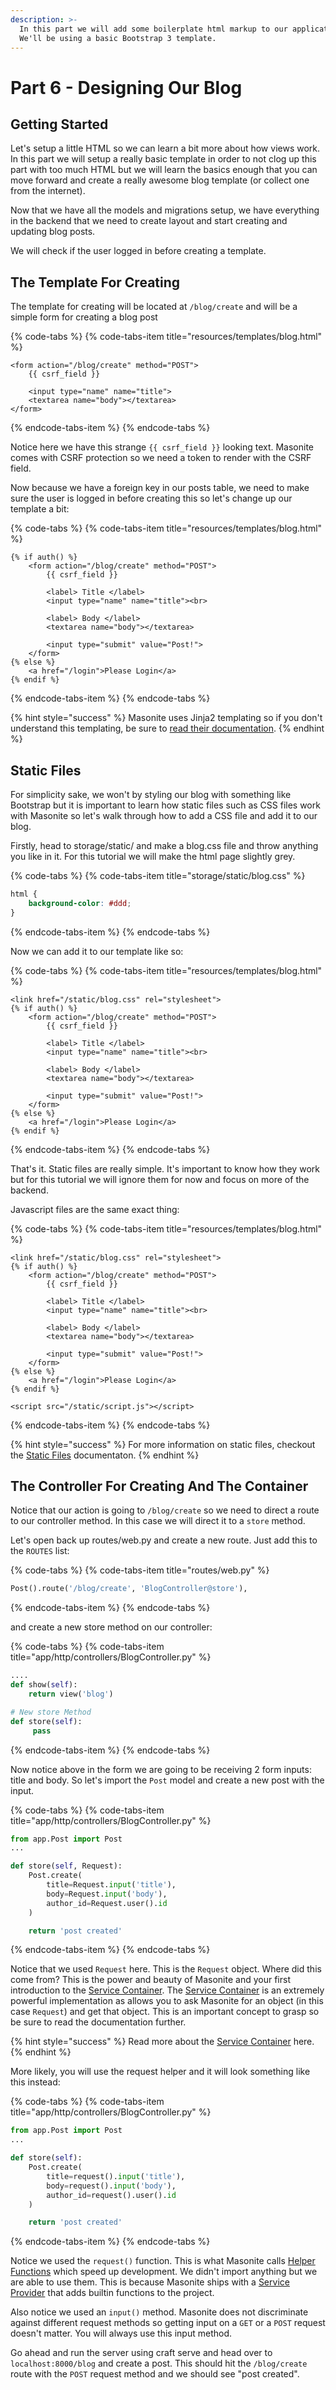 ```yaml
---
description: >-
  In this part we will add some boilerplate html markup to our application.
  We'll be using a basic Bootstrap 3 template.
---
```


# Part 6 - Designing Our Blog

## Getting Started

Let's setup a little HTML so we can learn a bit more about how views work. In this part we will setup a really basic template in order to not clog up this part with too much HTML but we will learn the basics enough that you can move forward and create a really awesome blog template \(or collect one from the internet\).

Now that we have all the models and migrations setup, we have everything in the backend that we need to create layout and start creating and updating blog posts.

We will check if the user logged in before creating a template.

## The Template For Creating

The template for creating will be located at `/blog/create` and will be a simple form for creating a blog post

{% code-tabs %}
{% code-tabs-item title="resources/templates/blog.html" %}
```markup
<form action="/blog/create" method="POST">
    {{ csrf_field }}

    <input type="name" name="title">
    <textarea name="body"></textarea>
</form>
```
{% endcode-tabs-item %}
{% endcode-tabs %}

Notice here we have this strange `{{ csrf_field }}` looking text. Masonite comes with CSRF protection so we need a token to render with the CSRF field.

Now because we have a foreign key in our posts table, we need to make sure the user is logged in before creating this so let's change up our template a bit:

{% code-tabs %}
{% code-tabs-item title="resources/templates/blog.html" %}
```markup
{% if auth() %}
    <form action="/blog/create" method="POST">
        {{ csrf_field }}

        <label> Title </label>
        <input type="name" name="title"><br>

        <label> Body </label>
        <textarea name="body"></textarea>

        <input type="submit" value="Post!">
    </form>
{% else %}
    <a href="/login">Please Login</a>
{% endif %}
```
{% endcode-tabs-item %}
{% endcode-tabs %}

{% hint style="success" %}
Masonite uses Jinja2 templating so if you don't understand this templating, be sure to [read their documentation](http://jinja.pocoo.org/docs/2.10/).
{% endhint %}

## Static Files

For simplicity sake, we won't by styling our blog with something like Bootstrap but it is important to learn how static files such as CSS files work with Masonite so let's walk through how to add a CSS file and add it to our blog.

Firstly, head to storage/static/ and make a blog.css file and throw anything you like in it. For this tutorial we will make the html page slightly grey.

{% code-tabs %}
{% code-tabs-item title="storage/static/blog.css" %}
```css
html {
    background-color: #ddd;
}
```
{% endcode-tabs-item %}
{% endcode-tabs %}

Now we can add it to our template like so:

{% code-tabs %}
{% code-tabs-item title="resources/templates/blog.html" %}
```markup
<link href="/static/blog.css" rel="stylesheet">
{% if auth() %}
    <form action="/blog/create" method="POST">
        {{ csrf_field }}

        <label> Title </label>
        <input type="name" name="title"><br>

        <label> Body </label>
        <textarea name="body"></textarea>

        <input type="submit" value="Post!">
    </form>
{% else %}
    <a href="/login">Please Login</a>
{% endif %}
```
{% endcode-tabs-item %}
{% endcode-tabs %}

That's it. Static files are really simple. It's important to know how they work but for this tutorial we will ignore them for now and focus on more of the backend.

Javascript files are the same exact thing:

{% code-tabs %}
{% code-tabs-item title="resources/templates/blog.html" %}
```markup
<link href="/static/blog.css" rel="stylesheet">
{% if auth() %}
    <form action="/blog/create" method="POST">
        {{ csrf_field }}

        <label> Title </label>
        <input type="name" name="title"><br>

        <label> Body </label>
        <textarea name="body"></textarea>

        <input type="submit" value="Post!">
    </form>
{% else %}
    <a href="/login">Please Login</a>
{% endif %}

<script src="/static/script.js"></script>
```
{% endcode-tabs-item %}
{% endcode-tabs %}

{% hint style="success" %}
For more information on static files, checkout the [Static Files](../the-basics/static-files.md) documentaton.
{% endhint %}

## The Controller For Creating And The Container

Notice that our action is going to `/blog/create` so we need to direct a route to our controller method. In this case we will direct it to a `store` method.

Let's open back up routes/web.py and create a new route. Just add this to the `ROUTES` list:

{% code-tabs %}
{% code-tabs-item title="routes/web.py" %}
```python
Post().route('/blog/create', 'BlogController@store'),
```
{% endcode-tabs-item %}
{% endcode-tabs %}

and create a new store method on our controller:

{% code-tabs %}
{% code-tabs-item title="app/http/controllers/BlogController.py" %}
```python
....
def show(self): 
    return view('blog')

# New store Method
def store(self): 
     pass
```
{% endcode-tabs-item %}
{% endcode-tabs %}

Now notice above in the form we are going to be receiving 2 form inputs: title and body. So let's import the `Post` model and create a new post with the input.

{% code-tabs %}
{% code-tabs-item title="app/http/controllers/BlogController.py" %}
```python
from app.Post import Post
...

def store(self, Request):
    Post.create(
        title=Request.input('title'),
        body=Request.input('body'),
        author_id=Request.user().id
    )

    return 'post created'
```
{% endcode-tabs-item %}
{% endcode-tabs %}

Notice that we used `Request` here. This is the `Request` object. Where did this come from? This is the power and beauty of Masonite and your first introduction to the [Service Container](../architectural-concepts/service-container.md). The [Service Container](../architectural-concepts/service-container.md) is an extremely powerful implementation as allows you to ask Masonite for an object \(in this case `Request`\) and get that object. This is an important concept to grasp so be sure to read the documentation further.

{% hint style="success" %}
Read more about the [Service Container](../architectural-concepts/service-container.md) here.
{% endhint %}

More likely, you will use the request helper and it will look something like this instead:

{% code-tabs %}
{% code-tabs-item title="app/http/controllers/BlogController.py" %}
```python
from app.Post import Post
...

def store(self):
    Post.create(
        title=request().input('title'),
        body=request().input('body'),
        author_id=request().user().id
    )

    return 'post created'
```
{% endcode-tabs-item %}
{% endcode-tabs %}

Notice we used the `request()` function. This is what Masonite calls [Helper Functions](../the-basics/helper-functions.md) which speed up development. We didn't import anything but we are able to use them. This is because Masonite ships with a [Service Provider](../architectural-concepts/service-providers.md) that adds builtin functions to the project.

Also notice we used an `input()` method. Masonite does not discriminate against different request methods so getting input on a `GET` or a `POST` request doesn't matter. You will always use this input method.

Go ahead and run the server using craft serve and head over to `localhost:8000/blog` and create a post. This should hit the `/blog/create` route with the `POST` request method and we should see "post created".


